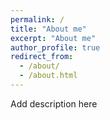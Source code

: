 ```yaml
---
permalink: /
title: "About me"
excerpt: "About me"
author_profile: true
redirect_from: 
  - /about/
  - /about.html
---
```


Add description here
